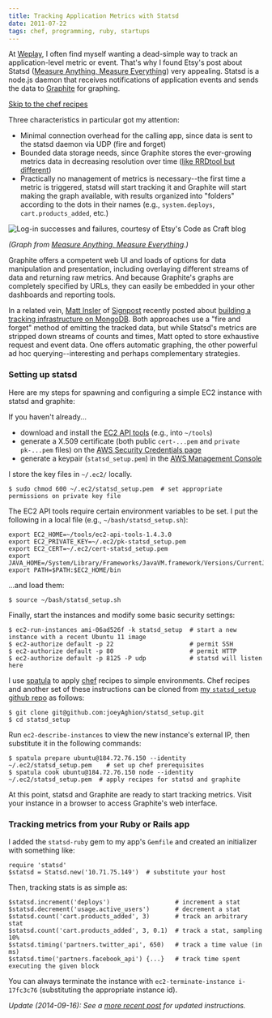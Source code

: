 ```yaml
---
title: Tracking Application Metrics with Statsd
date: 2011-07-22
tags: chef, programming, ruby, startups
---
```


At [Weplay](http://www.weplay.com), I often find myself wanting a dead-simple way to track an application-level metric or event. That's why I found Etsy's post about Statsd ([Measure Anything, Measure Everything](http://codeascraft.etsy.com/2011/02/15/measure-anything-measure-everything/)) very appealing. Statsd is a node.js daemon that receives notifications of application events and sends the data to [Graphite](http://graphite.wikidot.com/) for graphing.

[Skip to the chef recipes](https://github.com/joeyAghion/statsd_setup)

Three characteristics in particular got my attention:

- Minimal connection overhead for the calling app, since data is sent to the statsd daemon via UDP (fire and forget)
- Bounded data storage needs, since Graphite stores the ever-growing metrics data in decreasing resolution over time ([like RRDtool but different](http://graphite.wikidot.com/faq#toc8))
- Practically no management of metrics is necessary--the first time a metric is triggered, statsd will start tracking it and Graphite will start making the graph available, with results organized into "folders" according to the dots in their names (e.g., `system.deploys`, `cart.products_added`, etc.)

![Log-in successes and failures, courtesy of Etsy's Code as Craft blog](http://etsycac.wpengine.com/wp-content/uploads/2011/02/logins2.png "log-in successes and failures")

_(Graph from [Measure Anything, Measure Everything](http://codeascraft.etsy.com/2011/02/15/measure-anything-measure-everything/).)_

Graphite offers a competent web UI and loads of options for data manipulation and presentation, including overlaying different streams of data and returning raw metrics. And because Graphite's graphs are completely specified by URLs, they can easily be embedded in your other dashboards and reporting tools.

In a related vein, [Matt Insler](http://www.mattinsler.com/) of [Signpost](http://www.signpost.com) recently posted about [building a tracking infrastructure on MongoDB](http://www.mattinsler.com/signpost-tracking-analytics-mysql-mongodb/). Both approaches use a "fire and forget" method of emitting the tracked data, but while Statsd's metrics are stripped down streams of counts and times, Matt opted to store exhaustive request and event data. One offers automatic graphing, the other powerful ad hoc querying--interesting and perhaps complementary strategies.

### Setting up statsd

Here are my steps for spawning and configuring a simple EC2 instance with statsd and graphite:

If you haven't already...

- download and install the [EC2 API tools](http://aws.amazon.com/developertools/351) (e.g., into `~/tools`)
- generate a X.509 certificate (both public `cert-...pem` and `private pk-...pem` files) on the [AWS Security Credentials page](https://aws-portal.amazon.com/gp/aws/developer/account/index.html?action=access-key)
- generate a keypair (`statsd_setup.pem`) in the [AWS Management Console](https://console.aws.amazon.com/)

I store the key files in `~/.ec2/` locally.

    $ sudo chmod 600 ~/.ec2/statsd_setup.pem  # set appropriate permissions on private key file

The EC2 API tools require certain environment variables to be set. I put the following in a local file (e.g., `~/bash/statsd_setup.sh`):

    export EC2_HOME=~/tools/ec2-api-tools-1.4.3.0
    export EC2_PRIVATE_KEY=~/.ec2/pk-statsd_setup.pem
    export EC2_CERT=~/.ec2/cert-statsd_setup.pem
    export JAVA_HOME=/System/Library/Frameworks/JavaVM.framework/Versions/CurrentJDK/Home
    export PATH=$PATH:$EC2_HOME/bin

...and load them:

    $ source ~/bash/statsd_setup.sh

Finally, start the instances and modify some basic security settings:

    $ ec2-run-instances ami-06ad526f -k statsd_setup  # start a new instance with a recent Ubuntu 11 image
    $ ec2-authorize default -p 22                     # permit SSH
    $ ec2-authorize default -p 80                     # permit HTTP
    $ ec2-authorize default -p 8125 -P udp            # statsd will listen here

I use [spatula](http://github.com/trotter/spatula) to apply [chef](http://www.opscode.com/chef/) recipes to simple environments. Chef recipes and another set of these instructions can be cloned from [my `statsd_setup` github repo](http://github.com/joeyAghion/statsd_setup) as follows:

    $ git clone git@github.com:joeyAghion/statsd_setup.git
    $ cd statsd_setup

Run `ec2-describe-instances` to view the new instance's external IP, then substitute it in the following commands:

    $ spatula prepare ubuntu@184.72.76.150 --identity ~/.ec2/statsd_setup.pem    # set up chef prerequisites
    $ spatula cook ubuntu@184.72.76.150 node --identity ~/.ec2/statsd_setup.pem  # apply recipes for statsd and graphite

At this point, statsd and Graphite are ready to start tracking metrics. Visit your instance in a browser to access Graphite's web interface.

### Tracking metrics from your Ruby or Rails app

I added the `statsd-ruby` gem to my app's `Gemfile` and created an initializer with something like:

    require 'statsd'
    $statsd = Statsd.new('10.71.75.149')  # substitute your host

Then, tracking stats is as simple as:

    $statsd.increment('deploys')                  # increment a stat
    $statsd.decrement('usage.active_users')       # decrement a stat
    $statsd.count('cart.products_added', 3)       # track an arbitrary stat
    $statsd.count('cart.products_added', 3, 0.1)  # track a stat, sampling 10%
    $statsd.timing('partners.twitter_api', 650)   # track a time value (in ms)
    $statsd.time('partners.facebook_api') {...}   # track time spent executing the given block

You can always terminate the instance with `ec2-terminate-instance i-17fc3c76` (substituting the appropriate instance id).

_Update (2014-09-16): See a [more recent post](/setting-up-statsd-and-graphite) for updated instructions._
